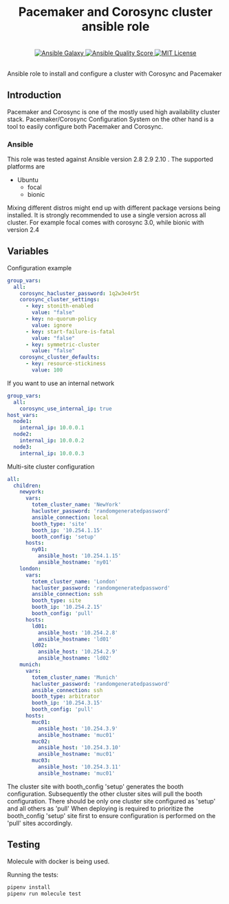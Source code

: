 <h1 align="center">Pacemaker and Corosync cluster ansible role</h1>
<br />

<div align="center">
  <a href="https://galaxy.ansible.com/iosifpeterfi/corosync_pacemaker">
    <img src="https://img.shields.io/ansible/role/53158" alt="Ansible Galaxy" />
  </a>
  <a href="https://galaxy.ansible.com/mariancraciun1983/corosync_pacemaker">
    <img src="https://img.shields.io/ansible/quality/53158" alt="Ansible Quality Score" />
  </a>
  <a href="https://opensource.org/licenses/MIT">
    <img src="https://img.shields.io/badge/License-MIT-blue.svg" alt="MIT License" />
  </a>
</div>
<br />

Ansible role to install and configure a cluster with Corosync and Pacemaker

## Introduction

Pacemaker and Corosync is one of the mostly used high availability cluster stack.
Pacemaker/Corosync Configuration System on the other hand is a tool to easily configure both Pacemaker and Corosync.


### Ansible
This role was tested against Ansible version 2.8 2.9 2.10 .
The supported platforms are
  - Ubuntu
    - focal
    - bionic

Mixing different distros might end up with different package versions being installed. It is strongly recommended to use a single version across all cluster.
For example focal comes with corosync 3.0, while bionic with version 2.4

## Variables
Configuration example
```yaml
group_vars:
  all:
    corosync_hacluster_password: 1q2w3e4r5t
    corosync_cluster_settings:
      - key: stonith-enabled
        value: "false"
      - key: no-quorum-policy
        value: ignore
      - key: start-failure-is-fatal
        value: "false"
      - key: symmetric-cluster
        value: "false"
    corosync_cluster_defaults:
      - key: resource-stickiness
        value: 100
```

If you want to use an internal network
```yaml
group_vars:
  all:
    corosync_use_internal_ip: true
host_vars:
  node1:
    internal_ip: 10.0.0.1
  node2:
    internal_ip: 10.0.0.2
  node3:
    internal_ip: 10.0.0.3
```

Multi-site cluster configuration
```yaml
all:
  children:
    newyork:
      vars:
        totem_cluster_name: 'NewYork'
        hacluster_password: 'randomgeneratedpassword'
        ansible_connection: local
        booth_type: 'site'
        booth_ip: '10.254.1.15'
        booth_config: 'setup'
      hosts:
        ny01:
          ansible_host: '10.254.1.15'
          ansible_hostname: 'ny01'
    london:
      vars:
        totem_cluster_name: 'London'
        hacluster_password: 'randomgeneratedpassword'
        ansible_connection: ssh
        booth_type: site
        booth_ip: '10.254.2.15'
        booth_config: 'pull'
      hosts:
        ld01:
          ansible_host: '10.254.2.8'
          ansible_hostname: 'ld01'
        ld02:
          ansible_host: '10.254.2.9'
          ansible_hostname: 'ld02'
    munich:
      vars:
        totem_cluster_name: 'Munich'
        hacluster_password: 'randomgeneratedpassword'
        ansible_connection: ssh
        booth_type: arbitrator
        booth_ip: '10.254.3.15'
        booth_config: 'pull'
      hosts:
        muc01:
          ansible_host: '10.254.3.9'
          ansible_hostname: 'muc01'
        muc02:
          ansible_host: '10.254.3.10'
          ansible_hostname: 'muc01'
        muc03:
          ansible_host: '10.254.3.11'
          ansible_hostname: 'muc01'
```

The cluster site with booth_config 'setup' generates the booth configuration.
Subsequently the other cluster sites will pull the booth configuration.
There should be only one cluster site configured as 'setup' and all others as 'pull'
When deploying is required to prioritize the booth_config 'setup' site first to ensure configuration is performed on the 'pull' sites accordingly.

## Testing

Molecule with docker is being used.

Running the tests:
```bash
pipenv install
pipenv run molecule test
```
